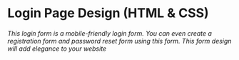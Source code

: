 # Login Page Design (HTML & CSS)

###### This login form is a mobile-friendly login form. You can even create a registration form and password reset form using this form. This form design will add elegance to your website
